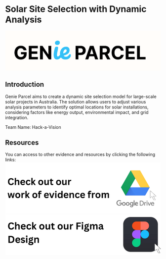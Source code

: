 # Solar Site Selection with Dynamic Analysis
![img.png](docs/logo.png)

## Introduction

Genie Parcel aims to create a dynamic site selection model for large-scale solar projects in Australia. The solution allows users to adjust various analysis parameters to identify optimal locations for solar installations, considering factors like energy output, environmental impact, and grid integration.

Team Name: Hack-a-Vision

## Resources
You can access to other evidence and resources by clicking the following links:
[![Google Drive](https://github.com/mingzhe-work/govhack-2024-public/blob/main/solar/images/google-drive.png?raw=true)](https://drive.google.com/drive/folders/1Ud0CkX7K-ICbDKqE3qEQ-IPH7R0qb6aR)
[![Figma](https://github.com/mingzhe-work/govhack-2024-public/blob/main/solar/images/figma.png?raw=true)](https://www.figma.com/design/aYU6lue7v79YK3pz0YzaTI/Untitled?node-id=8-1664&t=xanK3clifgJuXwEQ-1)
